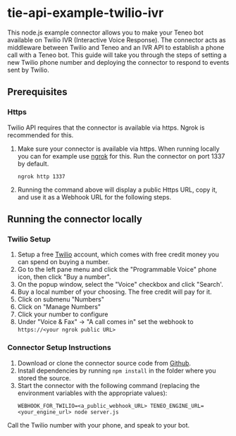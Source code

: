 # tie-api-example-twilio-ivr
This node.js example connector allows you to make your Teneo bot available on Twilio IVR (Interactive Voice Response). The connector acts as middleware between Twilio and Teneo and an IVR API to establish a phone call with a Teneo bot. This guide will take you through the steps of setting a new Twilio phone number and deploying the connector to respond to events sent by Twilio.


## Prerequisites
### Https
Twilio API requires that the connector is available via https. Ngrok is recommended for this.

1. Make sure your connector is available via https. When running locally you can for example use [ngrok](https://ngrok.com) for this. Run the connector on port 1337 by default.
    ```
    ngrok http 1337
    ```
2. Running the command above will display a public Https URL, copy it, and use it as a Webhook URL for the following steps.


## Running the connector locally
### Twilio Setup

1. Setup a free [Twilio](https://www.twilio.com/try-twilio) account, which comes with free credit money you can spend on buying a number.
2. Go to the left pane menu and click the "Programmable Voice" phone icon, then click "Buy a number".
3. On the popup window, select the "Voice" checkbox and click "Search'.
4. Buy a local number of your choosing. The free credit will pay for it.
5. Click on submenu "Numbers"
6. Click on "Manage Numbers"
7. Click your number to configure
8. Under "Voice & Fax" -> "A call comes in" set the webhook to `https://<your ngrok public URL>`


### Connector Setup Instructions

1. Download or clone the connector source code from [Github](https://github.com/artificialsolutions/tie-api-example-twilio-ivr).
2. Install dependencies by running `npm install` in the folder where you stored the source.
3. Start the connector with the following command (replacing the environment variables with the appropriate values):
    ```
    WEBHOOK_FOR_TWILIO=<a_public_webhook_URL> TENEO_ENGINE_URL=<your_engine_url> node server.js
    ```

Call the Twilio number with your phone, and speak to your bot.
